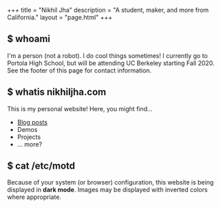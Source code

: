 +++
title = "Nikhil Jha"
description = "A student, maker, and more from California."
layout = "page.html"
+++

## $ whoami

I'm a person (not a robot). I do cool things sometimes! I currently go to Portola High School, but
will be attending UC Berkeley starting Fall 2020. See the footer of this page for contact information.

## $ whatis nikhiljha.com

This is my personal website! Here, you might find...

- [Blog posts](/posts)
- Demos
- Projects
- ... more?

<div class="dark_notifier">
<h2> $ cat /etc/motd</h2>
<p>Because of your system (or browser) configuration, this website is being displayed in <b>dark mode</b>. Images may be displayed with inverted colors where appropriate.</p>
</div>
